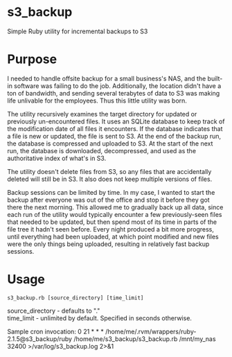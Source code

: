 s3_backup
=========

Simple Ruby utility for incremental backups to S3


Purpose
=========
I needed to handle offsite backup for a small business's NAS, and the built-in software was failing to do the job. Additionally, the location didn't have a ton of bandwidth, and sending several terabytes of data to S3 was making life unlivable for the employees. Thus this little utility was born.

The utility recursively examines the target directory for updated or previously un-encountered files. It uses an SQLite database to keep track of the modification date of all files it encounters. If the database indicates that a file is new or updated, the file is sent to S3. At the end of the backup run, the database is compressed and uploaded to S3. At the start of the next run, the database is downloaded, decompressed, and used as the authoritative index of what's in S3.

The utility doesn't delete files from S3, so any files that are accidentally deleted will still be in S3. It also does not keep multiple versions of files.

Backup sessions can be limited by time. In my case, I wanted to start the backup after everyone was out of the office and stop it before they got there the next morning. This allowed me to gradually back up all data, since each run of the utility would typically encounter a few previously-seen files that needed to be updated, but then spend most of its time in parts of the file tree it hadn't seen before. Every night produced a bit more progress, until everything had been uploaded, at which point modified and new files were the only things being uploaded, resulting in relatively fast backup sessions.

Usage
=========
    s3_backup.rb [source_directory] [time_limit]

source_directory - defaults to "."  
time_limit - unlimited by default. Specified in seconds otherwise.

Sample cron invocation:
    0 21 * * * /home/me/.rvm/wrappers/ruby-2.1.5@s3_backup/ruby /home/me/s3_backup/s3_backup.rb /mnt/my_nas 32400 >/var/log/s3_backup.log 2>&1